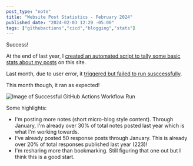 ```yaml
---
post_type: "note" 
title: "Website Post Statistics - February 2024"
published_date: "2024-02-03 12:29 -05:00"
tags: ["githubactions","cicd","blogging","stats"]
---
```


Success! 

At the end of last year, I [created an automated script to tally some basic stats about my posts](/posts/website-metrics-github-actions/) on this site. 

Last month, due to user error, it [triggered but failed to run susccessfully](/notes/post-statistics-gh-actions-working-almost).

This month though, it ran as expected! 

![Image of Successful GitHub Actions Workflow Run](https://github.com/lqdev/luisquintanilla.me/assets/11130940/888121b7-5e0d-45ca-a688-b46039bdb45e)

Some highlights:

- I'm posting more notes (short micro-blog style content). Through January, I'm already over 30% of total notes posted last year which is what I'm working towards.
- I've already posted 50 response posts through January. This is already over 20% of total responses published last year (223)!
- I'm resharing more than bookmarking. Still figuring that one out but I think this is a good start.